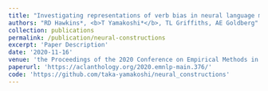 ```yaml
---
title: "Investigating representations of verb bias in neural language models"
authors: "RD Hawkins*, <b>T Yamakoshi*</b>, TL Griffiths, AE Goldberg"
collection: publications
permalink: /publication/neural-constructions
excerpt: 'Paper Description'
date: '2020-11-16'
venue: 'the Proceedings of the 2020 Conference on Empirical Methods in Natural Language Processing'
paperurl: 'https://aclanthology.org/2020.emnlp-main.376/'
code: 'https://github.com/taka-yamakoshi/neural_constructions'
---
```

